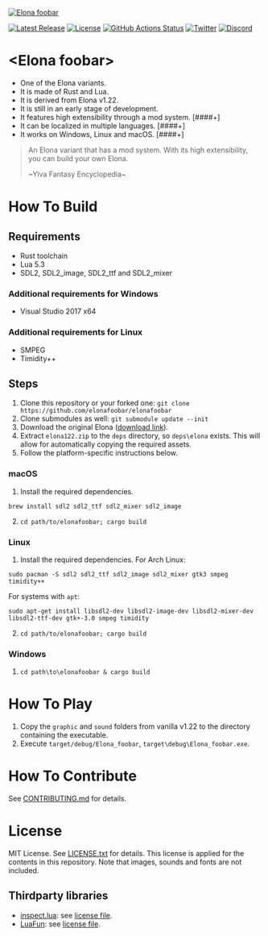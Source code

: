 [![Elona foobar](resources/logo.png)](https://elonafoobar.com)


[![Latest Release](https://img.shields.io/github/v/release/elonafoobar/elonafoobar)](https://github.com/elonafoobar/elonafoobar/releases/latest)
[![License](https://img.shields.io/github/license/elonafoobar/elonafoobar)](LICENSE.txt)
[![GitHub Actions Status](https://github.com/elonafoobar/elonafoobar/workflows/Build/badge.svg)](https://github.com/elonafoobar/elonafoobar/actions)
[![Twitter](https://img.shields.io/twitter/follow/ElonaFoobar?style=social)](https://twitter.com/ElonaFoobar)
[![Discord](https://img.shields.io/discord/520137317206458383)](https://discord.gg/4htdyc2)



# &lt;Elona foobar&gt;

* One of the Elona variants.
* It is made of Rust and Lua.
* It is derived from Elona v1.22.
* It is still in an early stage of development.
* It features high extensibility through a mod system. [####+]
* It can be localized in multiple languages. [####+]
* It works on Windows, Linux and macOS. [####+]

> An Elona variant that has a mod system. With its high extensibility, you can build your own Elona.
>
> \~Ylva Fantasy Encyclopedia\~



# How To Build

## Requirements

* Rust toolchain
* Lua 5.3
* SDL2, SDL2_image, SDL2_ttf and SDL2_mixer

### Additional requirements for Windows

* Visual Studio 2017 x64

### Additional requirements for Linux

* SMPEG
* Timidity++


## Steps

1. Clone this repository or your forked one: `git clone https://github.com/elonafoobar/elonafoobar`
2. Clone submodules as well: `git submodule update --init`
3. Download the original Elona ([download link](http://ylvania.style.coocan.jp/file/elona122.zip)).
4. Extract `elona122.zip` to the `deps` directory, so `deps\elona` exists. This will allow for automatically copying the required assets.
5. Follow the platform-specific instructions below.

### macOS

1. Install the required dependencies.
```
brew install sdl2 sdl2_ttf sdl2_mixer sdl2_image
```
2. `cd path/to/elonafoobar; cargo build`


### Linux

1. Install the required dependencies. For Arch Linux:
```
sudo pacman -S sdl2 sdl2_ttf sdl2_image sdl2_mixer gtk3 smpeg timidity++
```
For systems with `apt`:
```
sudo apt-get install libsdl2-dev libsdl2-image-dev libsdl2-mixer-dev libsdl2-ttf-dev gtk+-3.0 smpeg timidity
```
2. `cd path/to/elonafoobar; cargo build`


### Windows

1. `cd path\to\elonafoobar & cargo build`



# How To Play

1. Copy the `graphic` and `sound` folders from vanilla v1.22 to the directory containing the executable.
2. Execute `target/debug/Elona_foobar`, `target\debug\Elona_foobar.exe`.


# How To Contribute

See [CONTRIBUTING.md](.github/CONTRIBUTING.md) for details.



# License

MIT License. See [LICENSE.txt](LICENSE.txt) for details. This license is applied for the
contents in this repository. Note that images, sounds and fonts are not included.


## Thirdparty libraries

* [inspect.lua](https://github.com/kikito/inspect.lua): see [license file](runtime/data/script/prelude/inspect.lua).
* [LuaFun](https://github.com/luafun/luafun): see [license file](runtime/data/script/prelude/luafun/COPYING.md).
